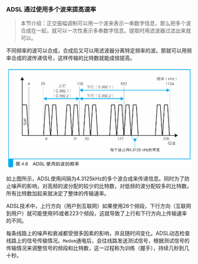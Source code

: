 ### ADSL 通过使用多个波来提高速率

> 本节介绍：正交振幅调制可以用一个波来表示一串数字信息，那么把多个波合成在一起，就可以一次性表示多串数字信息。提取时用滤波器过滤出来就可以。

不同频率的波可以合成，合成后又可以用滤波器分离特定频率的波。那就可以用频率合成的波传递信号，这样传输的比特数就能成倍提高。

![多个波](img/image50.png)

如上图所示，ADSL使用间隔为4.3125kHz的多个波合成来传递信息。同时为了防止噪声的影响，对高频的波分配的较少的比特数，对低频的波分配较多的比特数。所有比特数加起来就决定了整体的传输速率。

ADSL技术中，上行方向（用户到互联网）如果使用26个频段，下行方向（互联网到用户）就可能使用95或者223个频段，这就导致了上行和下行方向上传输速率的不同。

每条线路上的噪声和衰减都受很多因素的影响，并且随时间变化。ADSL动态检查线路上的信号传输情况。`Medom`通电后，会往线路发送测试信号，根据测试信号的传输情况来调整信号的频段和比特数，这一过程称为训练（握手），持续几秒到几十秒。

